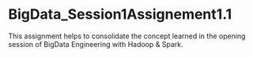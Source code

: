 # BigData_Session1Assignement1.1
This assignment helps to consolidate the concept learned in the opening session of BigData Engineering with Hadoop &amp; Spark.
